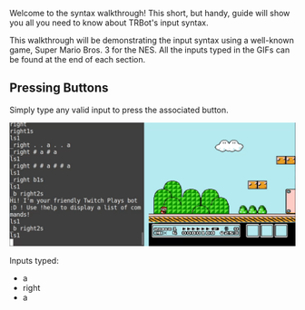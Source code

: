 Welcome to the syntax walkthrough! This short, but handy, guide will show you all you need to know about TRBot's input syntax.

This walkthrough will be demonstrating the input syntax using a well-known game, Super Mario Bros. 3 for the NES. All the inputs typed in the GIFs can be found at the end of each section.

## Pressing Buttons

Simply type any valid input to press the associated button.

![Database Tables](./Images/Tutorial/TutIntro.gif)

Inputs typed:
- a
- right
- a


